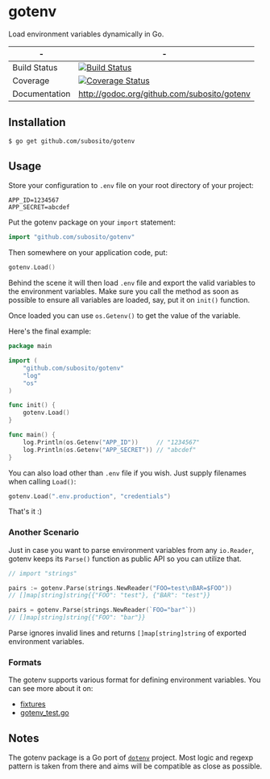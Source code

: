 # gotenv

Load environment variables dynamically in Go.

|-              | -                                                  |
|---------------|----------------------------------------------------|
| Build Status  | [![Build Status][drone-img]][drone-url]            |
| Coverage      | [![Coverage Status][coveralls-img]][coveralls-url] |
| Documentation | http://godoc.org/github.com/subosito/gotenv        |

## Installation

```bash
$ go get github.com/subosito/gotenv
```

## Usage

Store your configuration to `.env` file on your root directory of your project:

```
APP_ID=1234567
APP_SECRET=abcdef
```

Put the gotenv package on your `import` statement:

```go
import "github.com/subosito/gotenv"
```

Then somewhere on your application code, put:

```go
gotenv.Load()
```

Behind the scene it will then load `.env` file and export the valid variables to the environment variables. Make sure you call the method as soon as possible to ensure all variables are loaded, say, put it on `init()` function.

Once loaded you can use `os.Getenv()` to get the value of the variable.

Here's the final example:

```go
package main

import (
	"github.com/subosito/gotenv"
	"log"
	"os"
)

func init() {
	gotenv.Load()
}

func main() {
	log.Println(os.Getenv("APP_ID"))     // "1234567"
	log.Println(os.Getenv("APP_SECRET")) // "abcdef"
}
```

You can also load other than `.env` file if you wish. Just supply filenames when calling `Load()`:

```go
gotenv.Load(".env.production", "credentials")
```

That's it :)

### Another Scenario

Just in case you want to parse environment variables from any `io.Reader`, gotenv keeps its `Parse()` function as public API so you can utilize that.

```go
// import "strings"

pairs := gotenv.Parse(strings.NewReader("FOO=test\nBAR=$FOO"))
// []map[string]string{{"FOO": "test"}, {"BAR": "test"}}

pairs = gotenv.Parse(strings.NewReader(`FOO="bar"`))
// []map[string]string{{"FOO": "bar"}}
```

Parse ignores invalid lines and returns `[]map[string]string` of exported environment variables.

### Formats

The gotenv supports various format for defining environment variables. You can see more about it on:

- [fixtures](./fixtures)
- [gotenv_test.go](./gotenv_test.go)

## Notes

The gotenv package is a Go port of [`dotenv`](https://github.com/bkeepers/dotenv) project. Most logic and regexp pattern is taken from there and aims will be compatible as close as possible.

[drone-img]: https://drone.io/github.com/subosito/gotenv/status.png
[drone-url]: https://drone.io/github.com/subosito/gotenv/latest
[coveralls-img]: https://coveralls.io/repos/subosito/gotenv/badge.png?branch=master
[coveralls-url]: https://coveralls.io/r/subosito/gotenv?branch=master

